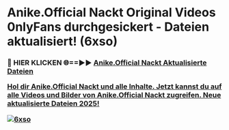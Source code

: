 # Anike.Official Nackt Original Videos 0nlyFans durchgesickert - Dateien aktualisiert! (6xso)

<h3>🔴 HIER KLICKEN 🌐==►► <a href="https://tinyurl.com/h6vf6nb8" rel="nofollow">Anike.Official Nackt Aktualisierte Dateien

Hol dir Anike.Official Nackt und alle Inhalte. Jetzt kannst du auf alle Videos und Bilder von Anike.Official Nackt zugreifen. Neue aktualisierte Dateien 2025!

[![6xso](https://i.imgur.com/sD4kR3V.gif)](https://tinyurl.com/h6vf6nb8)
